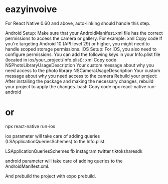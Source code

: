 # eazyinvoive

For React Native 0.60 and above, auto-linking should handle this step.

Android Setup:
Make sure that your AndroidManifest.xml file has the correct permissions to access the camera or gallery. For example:
xml
Copy code
<uses-permission android:name="android.permission.CAMERA" />
<uses-permission android:name="android.permission.READ_EXTERNAL_STORAGE" />
<uses-permission android:name="android.permission.WRITE_EXTERNAL_STORAGE" />
If you're targeting Android 10 (API level 29) or higher, you might need to handle scoped storage permissions.
iOS Setup: For iOS, you also need to configure permissions. You can add the following keys in your Info.plist file (located in ios/your_project/Info.plist):
xml
Copy code
<key>NSPhotoLibraryUsageDescription</key>
<string>Your custom message about why you need access to the photo library</string>
<key>NSCameraUsageDescription</key>
<string>Your custom message about why you need access to the camera</string>
Rebuild your project: After installing the package and making the necessary changes, rebuild your project to apply the changes.
bash
Copy code
npx react-native run-android
# or
npx react-native run-ios


ios parameter will take care of adding queries (LSApplicationQueriesSchemes) to the Info.plist.

<key>LSApplicationQueriesSchemes</key>
<array>
  <string>fb</string>
  <string>instagram</string>
  <string>twitter</string>
  <string>tiktoksharesdk</string>
</array>

android parameter will take care of adding queries to the AndroidManifest.xml.

<queries>
  <package android:name="com.facebook.katana" />
  <package android:name="com.instagram.android" />
  <package android:name="com.twitter.android" />
  <package android:name="com.zhiliaoapp.musically" />
</queries>

And prebuild the project with expo prebuild.
